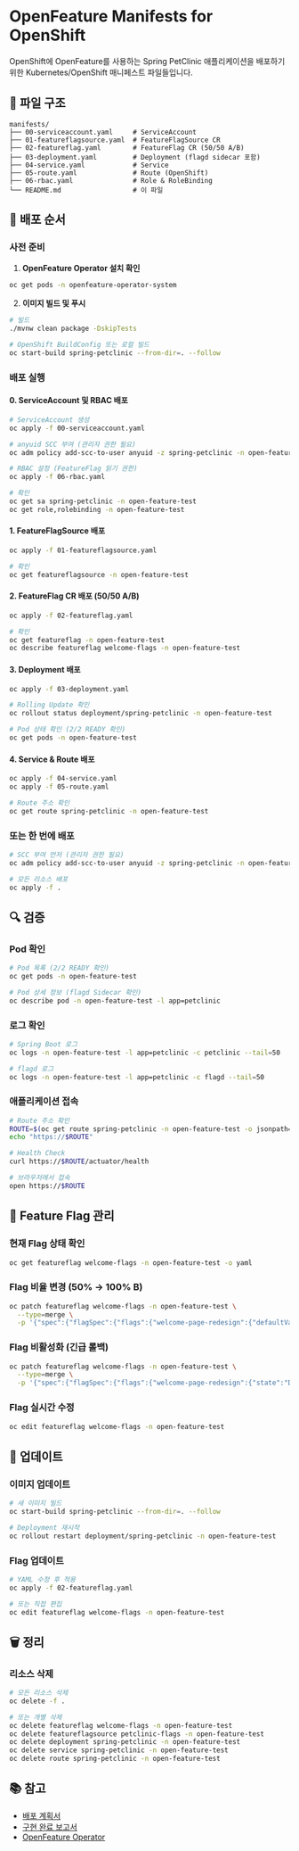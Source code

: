 # OpenFeature Manifests for OpenShift

OpenShift에 OpenFeature를 사용하는 Spring PetClinic 애플리케이션을 배포하기 위한 Kubernetes/OpenShift 매니페스트 파일들입니다.

## 📂 파일 구조

```
manifests/
├── 00-serviceaccount.yaml     # ServiceAccount
├── 01-featureflagsource.yaml  # FeatureFlagSource CR
├── 02-featureflag.yaml        # FeatureFlag CR (50/50 A/B)
├── 03-deployment.yaml         # Deployment (flagd sidecar 포함)
├── 04-service.yaml            # Service
├── 05-route.yaml              # Route (OpenShift)
├── 06-rbac.yaml               # Role & RoleBinding
└── README.md                  # 이 파일
```

## 🚀 배포 순서

### 사전 준비

1. **OpenFeature Operator 설치 확인**
```bash
oc get pods -n openfeature-operator-system
```

2. **이미지 빌드 및 푸시**
```bash
# 빌드
./mvnw clean package -DskipTests

# OpenShift BuildConfig 또는 로컬 빌드
oc start-build spring-petclinic --from-dir=. --follow
```

### 배포 실행

#### 0. ServiceAccount 및 RBAC 배포
```bash
# ServiceAccount 생성
oc apply -f 00-serviceaccount.yaml

# anyuid SCC 부여 (관리자 권한 필요)
oc adm policy add-scc-to-user anyuid -z spring-petclinic -n open-feature-test

# RBAC 설정 (FeatureFlag 읽기 권한)
oc apply -f 06-rbac.yaml

# 확인
oc get sa spring-petclinic -n open-feature-test
oc get role,rolebinding -n open-feature-test
```

#### 1. FeatureFlagSource 배포
```bash
oc apply -f 01-featureflagsource.yaml

# 확인
oc get featureflagsource -n open-feature-test
```

#### 2. FeatureFlag CR 배포 (50/50 A/B)
```bash
oc apply -f 02-featureflag.yaml

# 확인
oc get featureflag -n open-feature-test
oc describe featureflag welcome-flags -n open-feature-test
```

#### 3. Deployment 배포
```bash
oc apply -f 03-deployment.yaml

# Rolling Update 확인
oc rollout status deployment/spring-petclinic -n open-feature-test

# Pod 상태 확인 (2/2 READY 확인)
oc get pods -n open-feature-test
```

#### 4. Service & Route 배포
```bash
oc apply -f 04-service.yaml
oc apply -f 05-route.yaml

# Route 주소 확인
oc get route spring-petclinic -n open-feature-test
```

### 또는 한 번에 배포
```bash
# SCC 부여 먼저 (관리자 권한 필요)
oc adm policy add-scc-to-user anyuid -z spring-petclinic -n open-feature-test

# 모든 리소스 배포
oc apply -f .
```

## 🔍 검증

### Pod 확인
```bash
# Pod 목록 (2/2 READY 확인)
oc get pods -n open-feature-test

# Pod 상세 정보 (flagd Sidecar 확인)
oc describe pod -n open-feature-test -l app=petclinic
```

### 로그 확인
```bash
# Spring Boot 로그
oc logs -n open-feature-test -l app=petclinic -c petclinic --tail=50

# flagd 로그
oc logs -n open-feature-test -l app=petclinic -c flagd --tail=50
```

### 애플리케이션 접속
```bash
# Route 주소 확인
ROUTE=$(oc get route spring-petclinic -n open-feature-test -o jsonpath='{.spec.host}')
echo "https://$ROUTE"

# Health Check
curl https://$ROUTE/actuator/health

# 브라우저에서 접속
open https://$ROUTE
```

## 🎯 Feature Flag 관리

### 현재 Flag 상태 확인
```bash
oc get featureflag welcome-flags -n open-feature-test -o yaml
```

### Flag 비율 변경 (50% → 100% B)
```bash
oc patch featureflag welcome-flags -n open-feature-test \
  --type=merge \
  -p '{"spec":{"flagSpec":{"flags":{"welcome-page-redesign":{"defaultVariant":"on","targeting":{}}}}}}'
```

### Flag 비활성화 (긴급 롤백)
```bash
oc patch featureflag welcome-flags -n open-feature-test \
  --type=merge \
  -p '{"spec":{"flagSpec":{"flags":{"welcome-page-redesign":{"state":"DISABLED"}}}}}'
```

### Flag 실시간 수정
```bash
oc edit featureflag welcome-flags -n open-feature-test
```

## 🔄 업데이트

### 이미지 업데이트
```bash
# 새 이미지 빌드
oc start-build spring-petclinic --from-dir=. --follow

# Deployment 재시작
oc rollout restart deployment/spring-petclinic -n open-feature-test
```

### Flag 업데이트
```bash
# YAML 수정 후 적용
oc apply -f 02-featureflag.yaml

# 또는 직접 편집
oc edit featureflag welcome-flags -n open-feature-test
```

## 🗑️ 정리

### 리소스 삭제
```bash
# 모든 리소스 삭제
oc delete -f .

# 또는 개별 삭제
oc delete featureflag welcome-flags -n open-feature-test
oc delete featureflagsource petclinic-flags -n open-feature-test
oc delete deployment spring-petclinic -n open-feature-test
oc delete service spring-petclinic -n open-feature-test
oc delete route spring-petclinic -n open-feature-test
```

## 📚 참고

- [배포 계획서](../05-openshift-deployment-plan.md)
- [구현 완료 보고서](../04-implementation-completed.md)
- [OpenFeature Operator](https://openfeature.dev/docs/tutorials/open-feature-operator/)
